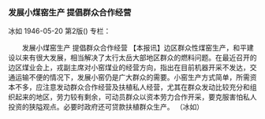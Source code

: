 ### 发展小煤窑生产  提倡群众合作经营
冰如
1946-05-20
第2版()
专栏：

　　发展小煤窑生产
    提倡群众合作经营
    【本报讯】边区群众性煤窑生产，和平建设以来有很大发展，相当解决了太行太岳大部地区群众的燃料问题。在最近召开的边区煤业会上，戎副主席对小窑煤业的经营方向，指出在目前机器开采不发达，交通运输不便的情况下，发展小窑仍是广大群众的需要。小窑生产方式简单，所需资本不多，应注意发动群众合作经营及扶植私人经营，尤其在群众发动比较充分和组织起来的地区，劳力较有剩余，可动员群众以资本劳力合作开采，要克服害怕私人投资的狭隘观点。必要时政府还可贷款扶植群众生产。
                                                      （冰如）
